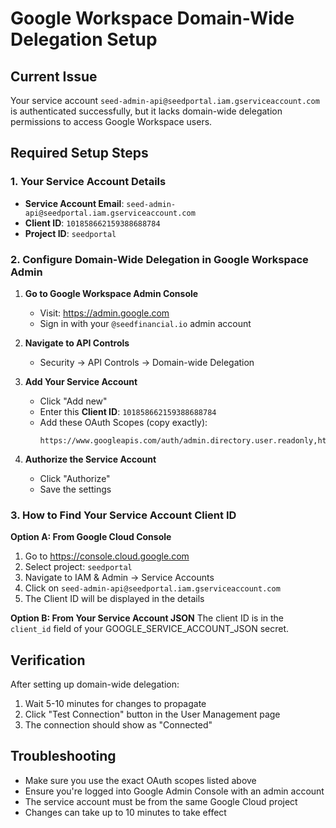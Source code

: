 # Google Workspace Domain-Wide Delegation Setup

## Current Issue
Your service account `seed-admin-api@seedportal.iam.gserviceaccount.com` is authenticated successfully, but it lacks domain-wide delegation permissions to access Google Workspace users.

## Required Setup Steps

### 1. Your Service Account Details
- **Service Account Email**: `seed-admin-api@seedportal.iam.gserviceaccount.com`
- **Client ID**: `101858662159388688784`
- **Project ID**: `seedportal`

### 2. Configure Domain-Wide Delegation in Google Workspace Admin

1. **Go to Google Workspace Admin Console**
   - Visit: https://admin.google.com
   - Sign in with your `@seedfinancial.io` admin account

2. **Navigate to API Controls**
   - Security → API Controls → Domain-wide Delegation

3. **Add Your Service Account**
   - Click "Add new"
   - Enter this **Client ID**: `101858662159388688784`
   - Add these OAuth Scopes (copy exactly):
     ```
     https://www.googleapis.com/auth/admin.directory.user.readonly,https://www.googleapis.com/auth/admin.directory.group.readonly,https://www.googleapis.com/auth/admin.directory.group.member.readonly
     ```

4. **Authorize the Service Account**
   - Click "Authorize"
   - Save the settings

### 3. How to Find Your Service Account Client ID

**Option A: From Google Cloud Console**
1. Go to https://console.cloud.google.com
2. Select project: `seedportal`
3. Navigate to IAM & Admin → Service Accounts
4. Click on `seed-admin-api@seedportal.iam.gserviceaccount.com`
5. The Client ID will be displayed in the details

**Option B: From Your Service Account JSON**
The client ID is in the `client_id` field of your GOOGLE_SERVICE_ACCOUNT_JSON secret.

## Verification
After setting up domain-wide delegation:
1. Wait 5-10 minutes for changes to propagate
2. Click "Test Connection" button in the User Management page
3. The connection should show as "Connected"

## Troubleshooting
- Make sure you use the exact OAuth scopes listed above
- Ensure you're logged into Google Admin Console with an admin account
- The service account must be from the same Google Cloud project
- Changes can take up to 10 minutes to take effect